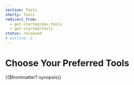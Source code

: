 ```yaml
---
section: Tools
shorty: Tools
redirect_from:
  - get-started/dev-tools
  - get-started/tools
status: released
# outline: 2
---
```


# Choose Your Preferred Tools
{{$frontmatter?.synopsis}}


<script setup>
import { useData } from 'vitepress'
const { theme } = useData()
const { versions } = theme.value.capire

import { data as pages } from './index.data.ts'
</script>

<br>
<IndexList :pages='pages' />
